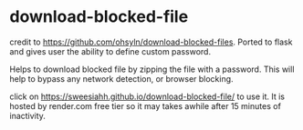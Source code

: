 # download-blocked-file
credit to https://github.com/ohsyln/download-blocked-files. Ported to flask and gives user the ability to define custom password.

Helps to download blocked file by zipping the file with a password. This will help to bypass any network detection, or browser blocking.

click on https://sweesiahh.github.io/download-blocked-file/ to use it. It is hosted by render.com free tier so it may takes awhile after 15 minutes of inactivity.
